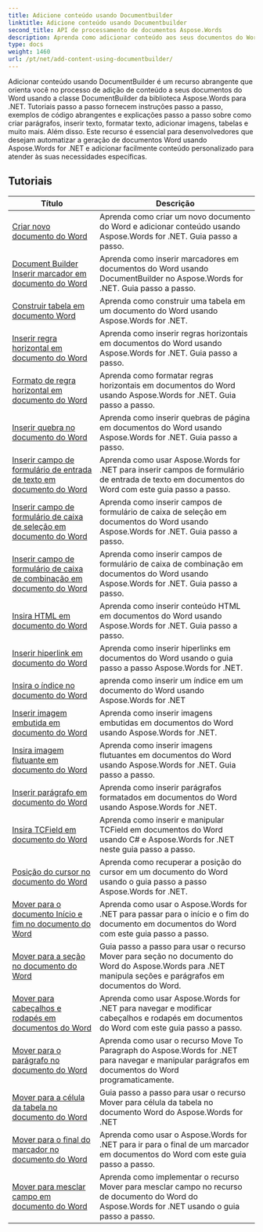 ```yaml
---
title: Adicione conteúdo usando Documentbuilder
linktitle: Adicione conteúdo usando Documentbuilder
second_title: API de processamento de documentos Aspose.Words
description: Aprenda como adicionar conteúdo aos seus documentos do Word usando DocumentBuilder com Aspose.Words for .NET. Tutoriais práticos com exemplos de código detalhados.
type: docs
weight: 1460
url: /pt/net/add-content-using-documentbuilder/
---
```


Adicionar conteúdo usando DocumentBuilder é um recurso abrangente que orienta você no processo de adição de conteúdo a seus documentos do Word usando a classe DocumentBuilder da biblioteca Aspose.Words para .NET. Tutoriais passo a passo fornecem instruções passo a passo, exemplos de código abrangentes e explicações passo a passo sobre como criar parágrafos, inserir texto, formatar texto, adicionar imagens, tabelas e muito mais. Além disso. Este recurso é essencial para desenvolvedores que desejam automatizar a geração de documentos Word usando Aspose.Words for .NET e adicionar facilmente conteúdo personalizado para atender às suas necessidades específicas.

 ## Tutoriais
| Título | Descrição |
| --- | --- |
| [Criar novo documento do Word](./create-new-document/) | Aprenda como criar um novo documento do Word e adicionar conteúdo usando Aspose.Words for .NET. Guia passo a passo. |
| [Document Builder Inserir marcador em documento do Word](./document-builder-insert-bookmark/) | Aprenda como inserir marcadores em documentos do Word usando DocumentBuilder no Aspose.Words for .NET. Guia passo a passo. |
| [Construir tabela em documento Word](./build-table/) | Aprenda como construir uma tabela em um documento do Word usando Aspose.Words for .NET. |
| [Inserir regra horizontal em documento do Word](./insert-horizontal-rule/) | Aprenda como inserir regras horizontais em documentos do Word usando Aspose.Words for .NET. Guia passo a passo. |
| [Formato de regra horizontal em documento do Word](./horizontal-rule-format/) | Aprenda como formatar regras horizontais em documentos do Word usando Aspose.Words for .NET. Guia passo a passo. |
| [Inserir quebra no documento do Word](./insert-break/) | Aprenda como inserir quebras de página em documentos do Word usando Aspose.Words for .NET. Guia passo a passo. |
| [Inserir campo de formulário de entrada de texto em documento do Word](./insert-text-input-form-field/) | Aprenda como usar Aspose.Words for .NET para inserir campos de formulário de entrada de texto em documentos do Word com este guia passo a passo. |
| [Inserir campo de formulário de caixa de seleção em documento do Word](./insert-check-box-form-field/) | Aprenda como inserir campos de formulário de caixa de seleção em documentos do Word usando Aspose.Words for .NET. Guia passo a passo. |
| [Inserir campo de formulário de caixa de combinação em documento do Word](./insert-combo-box-form-field/) | Aprenda como inserir campos de formulário de caixa de combinação em documentos do Word usando Aspose.Words for .NET. Guia passo a passo. |
| [Insira HTML em documento do Word](./insert-html/) | Aprenda como inserir conteúdo HTML em documentos do Word usando Aspose.Words for .NET. Guia passo a passo. |
| [Inserir hiperlink em documento do Word](./insert-hyperlink/) | Aprenda como inserir hiperlinks em documentos do Word usando o guia passo a passo Aspose.Words for .NET. |
| [Insira o índice no documento do Word](./insert-table-of-contents/) | aprenda como inserir um índice em um documento do Word usando Aspose.Words for .NET |
| [Inserir imagem embutida em documento do Word](./insert-inline-image/) | Aprenda como inserir imagens embutidas em documentos do Word usando Aspose.Words for .NET. |
| [Insira imagem flutuante em documento do Word](./insert-floating-image/) | Aprenda como inserir imagens flutuantes em documentos do Word usando Aspose.Words for .NET. Guia passo a passo. |
| [Inserir parágrafo em documento do Word](./insert-paragraph/) | Aprenda como inserir parágrafos formatados em documentos do Word usando Aspose.Words for .NET. |
| [Insira TCField em documento do Word](./insert-tcfield/) | Aprenda como inserir e manipular TCField em documentos do Word usando C# e Aspose.Words for .NET neste guia passo a passo. |
| [Posição do cursor no documento do Word](./cursor-position/) | Aprenda como recuperar a posição do cursor em um documento do Word usando o guia passo a passo Aspose.Words for .NET. |
| [Mover para o documento Início e fim no documento do Word](./move-to-document-start-end/) | Aprenda como usar o Aspose.Words for .NET para passar para o início e o fim do documento em documentos do Word com este guia passo a passo.|
| [Mover para a seção no documento do Word](./move-to-section/) | Guia passo a passo para usar o recurso Mover para seção no documento do Word do Aspose.Words para .NET manipula seções e parágrafos em documentos do Word. |
| [Mover para cabeçalhos e rodapés em documentos do Word](./move-to-headers-footers/) | Aprenda como usar Aspose.Words for .NET para navegar e modificar cabeçalhos e rodapés em documentos do Word com este guia passo a passo. |
| [Mover para o parágrafo no documento do Word](./move-to-paragraph/) | Aprenda como usar o recurso Move To Paragraph do Aspose.Words for .NET para navegar e manipular parágrafos em documentos do Word programaticamente. |
| [Mover para a célula da tabela no documento do Word](./move-to-table-cell/) | Guia passo a passo para usar o recurso Mover para célula da tabela no documento Word do Aspose.Words for .NET |
| [Mover para o final do marcador no documento do Word](./move-to-bookmark-end/) | Aprenda como usar o Aspose.Words for .NET para ir para o final de um marcador em documentos do Word com este guia passo a passo. |
| [Mover para mesclar campo em documento do Word](./move-to-merge-field/) | Aprenda como implementar o recurso Mover para mesclar campo no recurso de documento do Word do Aspose.Words for .NET usando o guia passo a passo. |